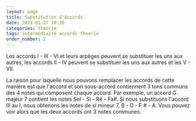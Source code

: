 ```yaml
---
layout: page
title: Substitution d'Accords
date: 2021-01-27 10:30
categories: theorie
tags: intermediaire accords theorie
order_number: 2
---
```


Les accords I - III - VI et leurs arpèges peuvent se substituer les uns aux autres, les accords II - IV peuvent se substituer les uns aux autres et les V - VII.

La raison pour laquelle nous pouvons remplacer les accords de cette manière est que l'accord et son sous-accord contiennent 3 tons communs des 4 notes qui composent chaque accord. 
Par exemple, un accord G majeur 7 contient les notes Sol - Si - Ré - Fa#. Si nous substituons l'accord III au I, nous obtenons les notes de si mineur 7, B - D - F # - A. Vous pouvez voir alors que les deux accords ont 3 notes communes.